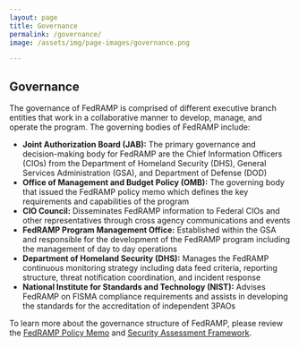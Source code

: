 ```yaml
---
layout: page
title: Governance
permalink: /governance/
image: /assets/img/page-images/governance.png

---
```


## Governance

The governance of FedRAMP is comprised of different executive branch entities that work in a collaborative manner to develop, manage, and operate the program. The governing bodies of FedRAMP include:
* **Joint Authorization Board (JAB):** The primary governance and decision-making body for FedRAMP are the Chief Information Officers (CIOs) from the Department of Homeland Security (DHS), General Services Administration (GSA), and Department of Defense (DOD)
* **Office of Management and Budget Policy (OMB):** The governing body that issued the FedRAMP policy memo which defines the key requirements and capabilities of the program
* **CIO Council:** Disseminates FedRAMP information to Federal CIOs and other representatives through cross agency communications and events
* **FedRAMP Program Management Office:** Established within the GSA and responsible for the development of the FedRAMP program including the management of day to day operations
* **Department of Homeland Security (DHS):** Manages the FedRAMP continuous monitoring strategy including data feed criteria, reporting structure, threat notification coordination, and incident response
* **National Institute for Standards and Technology (NIST):** Advises FedRAMP on FISMA compliance requirements and assists in developing the standards for the accreditation of independent 3PAOs

To learn more about the governance structure of FedRAMP, please review the [FedRAMP Policy Memo](https://s3.amazonaws.com/sitesusa/wp-content/uploads/sites/482/2015/03/fedrampmemo.pdf) and [Security Assessment Framework](https://s3.amazonaws.com/sitesusa/wp-content/uploads/sites/482/2015/01/FedRAMP-Security-Assessment-Framework-v2-1.pdf).

